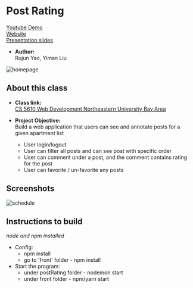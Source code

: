 



# Post Rating
<a href="https://youtu.be/424sulhhx1o">Youtube Demo</a><br/>
<a href="https://postrating.herokuapp.com/">Website</a><br/>
<a href="https://docs.google.com/presentation/d/18mTwcG_qS0pZXT5Z1GiJv5Hf1oPOAIEGl5CZx9Wyrsc/edit?usp=sharing">Presentation slides</a>

* **Author:**  
Rujun Yao, Yiman Liu
<img src="https://github.com/pandalv9999/postRating/blob/main/front/public/sn1.png?raw=true" alt="homepage">

## About this class
* **Class link:**  
<a href="https://johnguerra.co/classes/webDevelopment_fall_2020/">CS 5610 Web Development Northeastern University Bay Area</a> 

* **Project Objective:**  
Build a web application that users can see and annotate posts for a given apartment list
  - User login/logout
  - User can filter all posts and can see post with specific order
  - User can comment under a post, and the comment contains rating for the post
  - User can favorite / un-favorite any posts

## Screenshots 
<img src="https://github.com/pandalv9999/postRating/blob/main/front/public/sn2.png?raw=true" alt="schedule">


## Instructions to build  
_node and npm installed_
* Config:
  - npm install 
  - go to 'front' folder - npm install 
* Start the program:
  - under postRating folder - nodemon start  
  - under front folder - npm/yarn start
